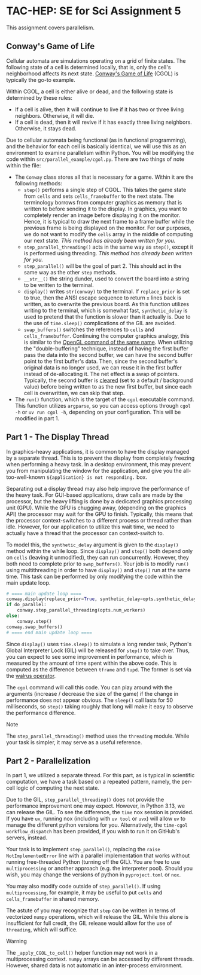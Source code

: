 # TAC-HEP: SE for Sci Assignment 5

This assignment covers parallelism.

## Conway's Game of Life

Cellular automata are simulations operating on a grid of finite states. The following state of a cell is determined locally, that is, only the cell's neighborhood affects its next state.
[Conway's Game of Life](https://en.wikipedia.org/wiki/Conway%27s_Game_of_Life) (CGOL) is typically the go-to example.

Within CGOL, a cell is either alive or dead, and the following state is determined by these rules:

- If a cell is alive, then it will continue to live if it has two or three living neighbors. Otherwise, it will die.
- If a cell is dead, then it will revive if it has exactly three living neighbors. Otherwise, it stays dead.

Due to cellular automata being functional (as in functional programming), and the behavior for each cell is basically identical, we will use this as an environment to examine parallelism within Python. You will be modifying the code within `src/parallel_example/cgol.py`. There are two things of note within the file:

- The `Conway` class stores all that is necessary for a game. Within it are the following methods:
  - `step()` performs a single step of CGOL. This takes the game state from `cells` and sets `cells_framebuffer` to the next state. The terminology borrows from computer graphics as memory that is written to before sending it to the display. In graphics, you want to completely render an image before displaying it on the monitor. Hence, it is typical to draw the next frame to a frame buffer while the previous frame is being displayed on the monitor. For our purposes, we do not want to modify the `cells` array in the middle of computing our next state. *This method has already been written for you.*
  - `step_parallel_threading()` acts in the same way as `step()`, except it is performed using threading. *This method has already been written for you.*
  - `step_parallel()` will be the goal of part 2. This should act in the same way as the other `step` methods.
  - `__str__()` the string dunder, used to convert the board into a string to be written to the terminal.
  - `display()` writes `str(conway)` to the terminal. If `replace_prior` is set to true, then the ANSI escape sequence to return `x` lines back is written, as to overwrite the previous board. As this function utilizes writing to the terminal, which is somewhat fast, `synthetic_delay` is used to pretend that the function is slower than it actually is. Due to the use of `time.sleep()` complications of the GIL are avoided.
  - `swap_buffers()` switches the references to `cells` and `cells_framebuffer`. Continuing the computer graphics analogy, this is similar to the [OpenGL command of the same name](https://www.opengl.org/resources/libraries/glut/spec3/node21.html). When utilizing the "double-buffering" technique, instead of having the first buffer pass the data into the second buffer, we can have the second buffer point to the first buffer's data. Then, since the second buffer's original data is no longer used, we can reuse it in the first buffer instead of de-allocating it. The net effect is a swap of pointers. Typically, the second buffer is [cleared](https://registry.khronos.org/OpenGL-Refpages/gl4/html/glClear.xhtml) (set to a default / background value) before being written to as the new first buffer, but since each cell is overwritten, we can skip that step.
- The `run()` function, which is the target of the `cgol` executable command. This function utilizes `argparse`, so you can access options through
`cgol -h` or `uv run cgol -h`, depending on your configuration. This will be modified in part 1.

## Part 1 - The Display Thread

In graphics-heavy applications, it is common to have the display managed by a separate thread. This is to prevent the display from completely freezing when performing a heavy task. In a desktop environment, this may prevent you from manipulating the window for the application, and give you the all-too-well-known `${application} is not responding.` box.

Separating out a display thread may also help improve the performance of the heavy task. For GUI-based applications, draw calls are made by the processor, but the heavy lifting is done by a dedicated graphics processing unit (GPU). While the GPU is chugging away, (depending on the graphics API) the processor may wait for the GPU to finish. Typically, this means that the processor context-switches to a different process or thread rather than idle. However, for our application to utilize this wait time, we need to actually have a thread that the processor can context-switch to.

To model this, the `synthetic_delay` argument is given to the `display()` method within the while loop. Since `display()` and `step()` both depend only on `cells` (leaving it unmodified), they can run concurrently. However, they both need to complete prior to `swap_buffers()`. Your job is to modify `run()` using multithreading in order to have `display()` and `step()` run at the same time. This task can be performed by only modifying the code within the main update loop.

```python
# ==== main update loop ====
conway.display(replace_prior=True, synthetic_delay=opts.synthetic_delay)
if do_parallel:
    conway.step_parallel_threading(opts.num_workers)
else:
    conway.step()
conway.swap_buffers()
# ==== end main update loop ====
```

Since `display()` uses `time.sleep()` to simulate a long render task, Python's Global Interpreter Lock (GIL) will be released for `step()` to take over. Thus, you can expect to see some improvement in performance, which is measured by the amount of time spent within the above code. This is computed as the difference between `tframe` and `tupd`. The former is set via the [walrus operator](https://docs.python.org/3/whatsnew/3.8.html#assignment-expressions).

The `cgol` command will call this code. You can play around with the arguments (increase / decrease the size of the game) if the change in performance does not appear obvious. The `sleep()` call lasts for 50 milliseconds, so `step()` taking roughly that long will make it easy to observe the performance difference.

> [!NOTE]
> The `step_parallel_threading()` method uses the `threading` module. While your task is simpler, it may serve as a useful reference.

## Part 2 - Parallelization

In part 1, we utilized a separate thread. For this part, as is typical in scientific computation, we have a task based on a repeated pattern, namely, the per-cell logic of computing the next state.

Due to the GIL, `step_parallel_threading()` does not provide the performance improvement one may expect. However, in Python 3.13, we can release the GIL. To see the difference, the `time` nox session is provided. If you have `uv`, running nox (including with `uv tool` or `uvx`) will allow `uv` to manage the different python versions for you. Alternatively, the `time-cgol` `workflow_dispatch` has been provided, if you wish to run it on GitHub's servers, instead.

Your task is to implement `step_parallel()`, replacing the `raise NotImplementedError` line with a parallel implementation that works without running free-threaded Python (turning off the GIL). You are free to use `multiprocessing` or another approach (e.g. the interpreter pool). Should you wish, you may change the versions of python in `pyproject.toml` or `nox`.

You may also modify code outside of `step_parallel()`. If using `multiprocessing`, for example, it may be useful to put `cells` and `cells_framebuffer` in shared memory.

The astute of you may recognize that `step` can be written in terms of vectorized `numpy` operations, which will release the GIL. While this alone is insufficient for full credit, the GIL release would allow for the use of `threading`, which will suffice.

> [!WARNING]
> The `_apply_CGOL_to_cell()` helper function may not work in a multiprocessing context. `numpy` arrays can be accessed by different threads. However, shared data is not automatic in an inter-process environment.
